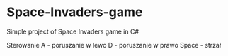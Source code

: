 # Space-Invaders-game
Simple project of Space Invaders game in C#

Sterowanie 
A - poruszanie w lewo
D - poruszanie w prawo
Space - strzał

